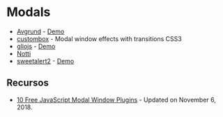 # Modals

- [Avgrund](https://github.com/hakimel/Avgrund) - [Demo](https://lab.hakim.se/avgrund/)
- [custombox](https://github.com/dixso/custombox/) - Modal window effects with transitions CSS3
- [gliojs](https://github.com/luisvinicius167/gliojs) - [Demo](http://luisvinicius167.github.io/gliojs/)
- [Notti](https://github.com/luisvinicius167/notti)
- [sweetalert2](https://github.com/sweetalert2/sweetalert2) - [Demo](https://sweetalert2.github.io/)

## Recursos

- [10 Free JavaScript Modal Window Plugins](https://www.hongkiat.com/blog/best-free-javascript-modal-window-plugins/) - Updated on November 6, 2018.

